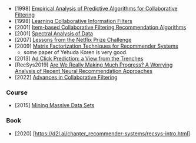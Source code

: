 - [1998] [Empirical Analysis of Predictive Algorithms for Collaborative Filtering](https://arxiv.org/abs/1301.7363)
- [1998] [Learning Collaborative Information Filters](https://www.ics.uci.edu/~pazzani/Publications/MLC98.pdf)
- [2001] [Item-based Collaborative Filtering Recommendation Algorithms](https://ra.ethz.ch/cdstore/www10/papers/pdf/p519.pdf)
- [2001] [Spectral Analysis of Data](https://homes.cs.washington.edu/~karlin/papers/spectral-analysis-of-data.pdf)
- [2007] [Lessons from the Netflix Prize Challenge](https://www.kdd.org/exploration_files/6-Netflix-1.pdf)
- [2009] [Matrix Factorization Techniques for Recommender Systems](https://www.inf.unibz.it/~ricci/ISR/papers/ieeecomputer.pdf)
  - some paper of Yehuda Koren is very good.
- [2013] [Ad Click Prediction: a View from the Trenches](https://static.googleusercontent.com/media/research.google.com/zh-CN//pubs/archive/41159.pdf)
- [RecSys2019] [Are We Really Making Much Progress? A Worrying Analysis of Recent Neural Recommendation Approaches](https://arxiv.org/abs/1907.06902)
- [2022] [Advances in Collaborative Filtering](https://datajobs.com/data-science-repo/Collaborative-Filtering-%5BKoren-and-Bell%5D.pdf)

### Course
- [2015] [Mining Massive Data Sets](http://snap.stanford.edu/class/cs246-2015/handouts.html)

### Book
- [2020] [https://d2l.ai/chapter_recommender-systems/recsys-intro.html]
